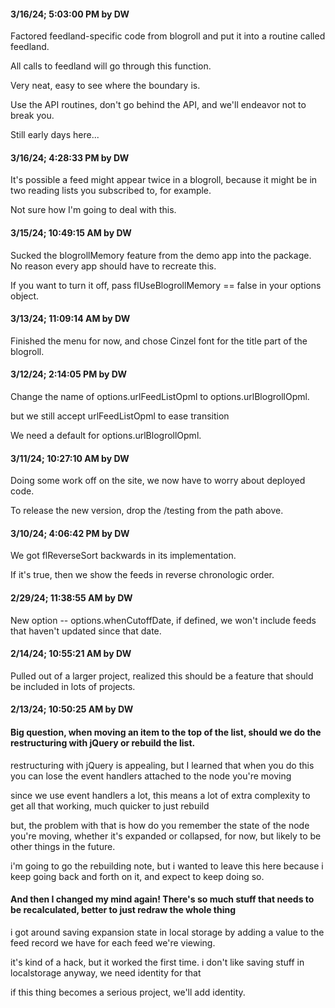 #### 3/16/24; 5:03:00 PM by DW

Factored feedland-specific code from blogroll and put it into a routine called feedland.

All calls to feedland will go through this function. 

Very neat, easy to see where the boundary is. 

Use the API routines, don't go behind the API, and we'll endeavor not to break you. 

Still early days here...

#### 3/16/24; 4:28:33 PM by DW

It's possible a feed might appear twice in a blogroll, because it might be in two reading lists you subscribed to, for example.

Not sure how I'm going to deal with this. 

#### 3/15/24; 10:49:15 AM by DW

Sucked the blogrollMemory feature from the demo app into the package. No reason every app should have to recreate this. 

If you want to turn it off, pass flUseBlogrollMemory == false in your options object. 

#### 3/13/24; 11:09:14 AM by DW

Finished the menu for now, and chose Cinzel font for the title part of the blogroll. 

#### 3/12/24; 2:14:05 PM by DW

Change the name of options.urlFeedListOpml to options.urlBlogrollOpml.

but we still accept urlFeedListOpml to ease transition

We need a default for options.urlBlogrollOpml.

#### 3/11/24; 10:27:10 AM by DW

Doing some work off on the site, we now have to worry about deployed code.

To release the new version, drop the /testing from the path above.

#### 3/10/24; 4:06:42 PM by DW

We got flReverseSort backwards in its implementation. 

If it's true, then we show the feeds in reverse chronologic order. 

#### 2/29/24; 11:38:55 AM by DW

New option -- options.whenCutoffDate, if defined, we won't include feeds that haven't updated since that date.

#### 2/14/24; 10:55:21 AM by DW

Pulled out of a larger project, realized this should be a feature that should be included in lots of projects.

#### 2/13/24; 10:50:25 AM by DW

#### Big question, when moving an item to the top of the list, should we do the restructuring with jQuery or rebuild the list.

restructuring with jQuery is appealing, but I learned that when you do this you can lose the event handlers attached to the node you're moving

since we use event handlers a lot, this means a lot of extra complexity to get all that working, much quicker to just rebuild

but, the problem with that is how do you remember the state of the node you're moving, whether it's expanded or collapsed, for now, but likely to be other things in the future.

i'm going to go the rebuilding note, but i wanted to leave this here because i keep going back and forth on it, and expect to keep doing so.

#### And then I changed my mind again! There's so much stuff that needs to be recalculated, better to just redraw the whole thing

i got around saving expansion state in local storage by adding a value to the feed record we have for each feed we're viewing. 

it's kind of a hack, but it worked the first time. i don't like saving stuff in localstorage anyway, we need identity for that

if this thing becomes a serious project, we'll add identity.


